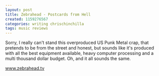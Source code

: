 ```yaml
---
layout: post
title: Zebrahead - Postcards from Hell
created: 1159276567
categories: writing chrischinchilla
tags: music reviews
---
```


Sorry, I really can't stand this overproduced US Punk Metal crap, that pretends to be from the street and honest, but sounds like it's produced with all the best equipment available, heavy computer processing and a multi thousand dollar budget. Oh, and it all sounds the same.

<a href='http://www.zebrahead.tv' target='_blank'>www.zebrahead.tv</a>
